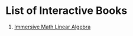 # List of Interactive Books

1. [Immersive Math Linear Algebra](http://immersivemath.com/ila/index.html)

